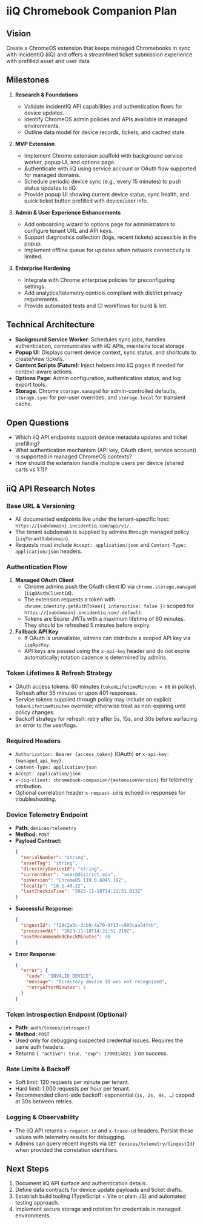 # iiQ Chromebook Companion Plan

## Vision
Create a ChromeOS extension that keeps managed Chromebooks in sync with incidentIQ (iiQ) and offers a streamlined ticket submission experience with prefilled asset and user data.

## Milestones
1. **Research & Foundations**
   - Validate incidentIQ API capabilities and authentication flows for device updates.
   - Identify ChromeOS admin policies and APIs available in managed environments.
   - Outline data model for device records, tickets, and cached state.

2. **MVP Extension**
   - Implement Chrome extension scaffold with background service worker, popup UI, and options page.
   - Authenticate with iiQ using service account or OAuth flow supported for managed domains.
   - Schedule periodic device sync (e.g., every 15 minutes) to push status updates to iiQ.
   - Provide popup UI showing current device status, sync health, and quick ticket button prefilled with device/user info.

3. **Admin & User Experience Enhancements**
   - Add onboarding wizard to options page for administrators to configure tenant URL and API keys.
   - Support diagnostics collection (logs, recent tickets) accessible in the popup.
   - Implement offline queue for updates when network connectivity is limited.

4. **Enterprise Hardening**
   - Integrate with Chrome enterprise policies for preconfiguring settings.
   - Add analytics/telemetry controls compliant with district privacy requirements.
   - Provide automated tests and CI workflows for build & lint.

## Technical Architecture
- **Background Service Worker**: Schedules sync jobs, handles authentication, communicates with iiQ APIs, maintains local storage.
- **Popup UI**: Displays current device context, sync status, and shortcuts to create/view tickets.
- **Content Scripts (Future)**: Inject helpers into iiQ pages if needed for context-aware actions.
- **Options Page**: Admin configuration, authentication status, and log export tools.
- **Storage**: Chrome `storage.managed` for admin-controlled defaults, `storage.sync` for per-user overrides, and `storage.local` for transient cache.

## Open Questions
- Which iiQ API endpoints support device metadata updates and ticket prefilling?
- What authentication mechanism (API key, OAuth client, service account) is supported in managed ChromeOS contexts?
- How should the extension handle multiple users per device (shared carts vs 1:1)?

## iiQ API Research Notes

### Base URL & Versioning
- All documented endpoints live under the tenant-specific host: `https://{subdomain}.incidentiq.com/api/v1/`.
- The tenant subdomain is supplied by admins through managed policy (`iiqTenantSubdomain`).
- Requests must include `Accept: application/json` and `Content-Type: application/json` headers.

### Authentication Flow
1. **Managed OAuth Client**
   - Chrome admins push the OAuth client ID via `chrome.storage.managed` (`iiqOAuthClientId`).
   - The extension requests a token with `chrome.identity.getAuthToken({ interactive: false })` scoped for `https://{subdomain}.incidentiq.com/.default`.
   - Tokens are Bearer JWTs with a maximum lifetime of 60 minutes. They should be refreshed 5 minutes before expiry.
2. **Fallback API Key**
   - If OAuth is unavailable, admins can distribute a scoped API key via `iiqApiKey`.
   - API keys are passed using the `x-api-key` header and do not expire automatically; rotation cadence is determined by admins.

### Token Lifetimes & Refresh Strategy
- OAuth access tokens: 60 minutes (`tokenLifetimeMinutes = 60` in policy). Refresh after 55 minutes or upon 401 responses.
- Service tokens supplied through policy may include an explicit `tokenLifetimeMinutes` override; otherwise treat as non-expiring until policy changes.
- Backoff strategy for refresh: retry after 5s, 15s, and 30s before surfacing an error to the user/logs.

### Required Headers
- `Authorization: Bearer {access_token}` (OAuth) **or** `x-api-key: {managed_api_key}`.
- `Content-Type: application/json`
- `Accept: application/json`
- `x-iiq-client: chromebook-companion/{extensionVersion}` for telemetry attribution.
- Optional correlation header `x-request-id` is echoed in responses for troubleshooting.

### Device Telemetry Endpoint
- **Path:** `devices/telemetry`
- **Method:** `POST`
- **Payload Contract:**
  ```json
  {
    "serialNumber": "string",
    "assetTag": "string",
    "directoryDeviceId": "string",
    "currentUser": "user@district.edu",
    "osVersion": "ChromeOS 119.0.6045.192",
    "localIp": "10.1.40.22",
    "lastCheckinTime": "2023-11-18T14:22:51.013Z"
  }
  ```
- **Successful Response:**
  ```json
  {
    "ingestId": "f29c2a5c-3cb9-4a70-9f13-c993caa34f4b",
    "processedAt": "2023-11-18T14:22:51.219Z",
    "nextRecommendedCheckMinutes": 30
  }
  ```
- **Error Response:**
  ```json
  {
    "error": {
      "code": "INVALID_DEVICE",
      "message": "Directory device ID was not recognized",
      "retryAfterMinutes": 5
    }
  }
  ```

### Token Introspection Endpoint (Optional)
- **Path:** `auth/tokens/introspect`
- **Method:** `POST`
- Used only for debugging suspected credential issues. Requires the same auth headers.
- Returns `{ "active": true, "exp": 1700314021 }` on success.

### Rate Limits & Backoff
- Soft limit: 120 requests per minute per tenant.
- Hard limit: 1,000 requests per hour per tenant.
- Recommended client-side backoff: exponential (`1s, 2s, 4s, …`) capped at 30s between retries.

### Logging & Observability
- The iiQ API returns `x-request-id` and `x-trace-id` headers. Persist these values with telemetry results for debugging.
- Admins can query recent ingests via `GET devices/telemetry/{ingestId}` when provided the correlation identifiers.

## Next Steps
1. Document iiQ API surface and authentication details.
2. Define data contracts for device update payloads and ticket drafts.
3. Establish build tooling (TypeScript + Vite or plain JS) and automated testing approach.
4. Implement secure storage and rotation for credentials in managed environments.
